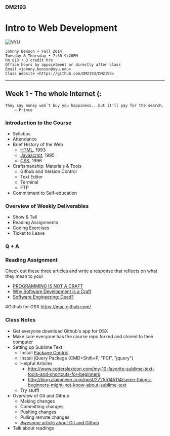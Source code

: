 ### DM2193

# Intro to Web Development

![NYU](http://j-hnnybens-n.com/capture/imami.png)

    Johnny Benson • Fall 2014
    Tuesday & Thursday • 7:30-9:20PM
    Rm 813 • 3 credit hrs
    Office hours by appointment or directly after class
    Email <johnny.benson@nyu.edu>
    Class Website <https://github.com/DM2193/DM2193>

---

## Week 1 - The whole Internet (:

    They say money won`t buy you happiness...but it'll pay for the search.
        — Prince

### Introduction to the Course

* Syllabus
* Attendance
* Brief History of the Web
  * [HTML](http://en.wikipedia.org/wiki/HTML), 1993
  * [Javascript](http://en.wikipedia.org/wiki/JavaScript), 1995
  * [CSS](http://en.wikipedia.org/wiki/Cascading_Style_Sheets), 1996
* Craftsmanship: Materials & Tools
  * Github and Version Control
  * Text Editor
  * Terminal
  * FTP
* Commitment to Self-education

### Overview of Weekly Deliverables

* Show & Tell
* Reading Assignments
* Coding Exercises
* Ticket to Leave

### Q + A

### Reading Assignment
Check out these three articles and write a response that reflects on what they mean to you!
* [PROGRAMMING IS NOT A CRAFT](http://blog.8thlight.com/doug-bradbury/2009/08/22/why-software-development-is-a-craft.html)
* [Why Software Development is a Craft](http://dannorth.net/2011/01/11/programming-is-not-a-craft)
* [Software Engineering: Dead?](http://blog.codinghorror.com/software-engineering-dead)

#Github for OSX
https://mac.github.com/

### Class Notes
* Get everyone download Github's app for OSX
* Make sure everyone has the course repo forked and cloned to their computer
* Setting up Sublime Text
  * Install [Package Control](https://sublime.wbond.net/installation)
  * Install jQuery Package (CMD+Shift+P, "PCI", "jquery")
  * Helpful Articles
    * http://www.coderslexicon.com/my-10-favorite-sublime-text-tools-and-shortcuts-for-beginners
    * http://blog.alainmeier.com/post/27255145114/some-things-beginners-might-not-know-about-sublime-text
  * Try stuff!
* Overview of Git and Github
  * Making changes
  * Committing changes
  * Pushing changes
  * Pulling remote changes
  * [*Awesome* article about Git and Github](http://readwrite.com/2013/09/30/understanding-github-a-journey-for-beginners-part-1)
* Talk about readings
